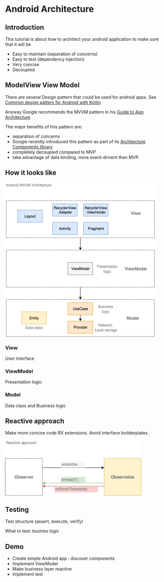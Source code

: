 # Android Architecture

## Introduction
This tutorial is about how to architect your android application to make sure that it will be

- Easy to maintain (separation of concerns)
- Easy to test (dependency injection)
- Very concise
- Decoupled


## ModelView View Model
There are several Design pattern that could be used for android apps. See [Common design patters for Android with Kotlin](https://www.raywenderlich.com/168038/common-design-patterns-android-kotlin)

Anyway Google recommends the MVVM pattern in his [Guide to App Architecture](https://developer.android.com/jetpack/docs/guide)

The major benefits of this pattern are:

- separation of concerns
- Google recently introduced this pattern as part of its [Architecture Components library](https://developer.android.com/topic/libraries/architecture/viewmodel)
- completely decoupled compared to MVP
- take advantage of data binding, more event-drivent than MVP. 


## How it looks like

![alt text](images/android-architecture-mvvm-2.png "Logo Title Text 1")


### View
User interface

### ViewModel
Presentation logic

### Model
Data class and Business logic



## Reactive approach
Make more concise code RX extensions.
Avoid interface boilderplates.

![alt text](images/android-architecture-RX.png "Logo Title Text 1")


## Testing
Test structure (assert, execute, verify)

What to test: busines logic

## Demo

- Create simple Android app : discover components
- Implement ViewModel
- Make business layer reactive
- Implement test

